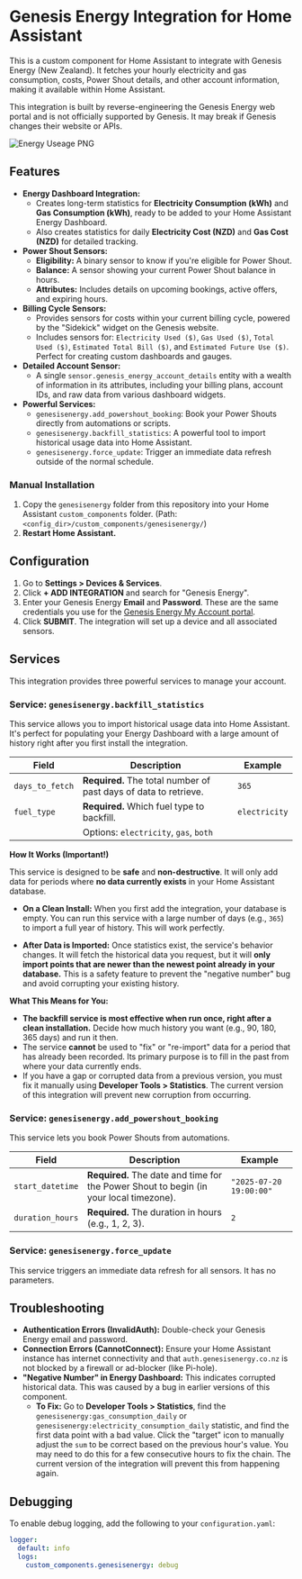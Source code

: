 # Genesis Energy Integration for Home Assistant

This is a custom component for Home Assistant to integrate with Genesis Energy (New Zealand). It fetches your hourly electricity and gas consumption, costs, Power Shout details, and other account information, making it available within Home Assistant.

This integration is built by reverse-engineering the Genesis Energy web portal and is not officially supported by Genesis. It may break if Genesis changes their website or APIs.

![Energy Useage PNG](/homeassistant-energy-graph.png "Energy Dashboard Reporting")

## Features

*   **Energy Dashboard Integration:**
    *   Creates long-term statistics for **Electricity Consumption (kWh)** and **Gas Consumption (kWh)**, ready to be added to your Home Assistant Energy Dashboard.
    *   Also creates statistics for daily **Electricity Cost (NZD)** and **Gas Cost (NZD)** for detailed tracking.
*   **Power Shout Sensors:**
    *   **Eligibility:** A binary sensor to know if you're eligible for Power Shout.
    *   **Balance:** A sensor showing your current Power Shout balance in hours.
    *   **Attributes:** Includes details on upcoming bookings, active offers, and expiring hours.
*   **Billing Cycle Sensors:**
    *   Provides sensors for costs within your current billing cycle, powered by the "Sidekick" widget on the Genesis website.
    *   Includes sensors for: `Electricity Used ($)`, `Gas Used ($)`, `Total Used ($)`, `Estimated Total Bill ($)`, and `Estimated Future Use ($)`. Perfect for creating custom dashboards and gauges.
*   **Detailed Account Sensor:**
    *   A single `sensor.genesis_energy_account_details` entity with a wealth of information in its attributes, including your billing plans, account IDs, and raw data from various dashboard widgets.
*   **Powerful Services:**
    *   `genesisenergy.add_powershout_booking`: Book your Power Shouts directly from automations or scripts.
    *   `genesisenergy.backfill_statistics`: A powerful tool to import historical usage data into Home Assistant.
    *   `genesisenergy.force_update`: Trigger an immediate data refresh outside of the normal schedule.

### Manual Installation

1.  Copy the `genesisenergy` folder from this repository into your Home Assistant `custom_components` folder.
    (Path: `<config_dir>/custom_components/genesisenergy/`)
2.  **Restart Home Assistant.**

## Configuration

1.  Go to **Settings > Devices & Services**.
2.  Click **+ ADD INTEGRATION** and search for "Genesis Energy".
3.  Enter your Genesis Energy **Email** and **Password**. These are the same credentials you use for the [Genesis Energy My Account portal](https://myaccount.genesisenergy.co.nz/).
4.  Click **SUBMIT**. The integration will set up a device and all associated sensors.

## Services

This integration provides three powerful services to manage your account.

### Service: `genesisenergy.backfill_statistics`

This service allows you to import historical usage data into Home Assistant. It's perfect for populating your Energy Dashboard with a large amount of history right after you first install the integration.

| Field             | Description                                                                 | Example          |
| ----------------- | --------------------------------------------------------------------------- | ---------------- |
| `days_to_fetch`   | **Required.** The total number of past days of data to retrieve.            | `365`            |
| `fuel_type`       | **Required.** Which fuel type to backfill.                                  | `electricity`    |
|                   | Options: `electricity`, `gas`, `both`                                       |                  |

**How It Works (Important!)**

This service is designed to be **safe** and **non-destructive**. It will only add data for periods where **no data currently exists** in your Home Assistant database.

*   **On a Clean Install:** When you first add the integration, your database is empty. You can run this service with a large number of days (e.g., `365`) to import a full year of history. This will work perfectly.

*   **After Data is Imported:** Once statistics exist, the service's behavior changes. It will fetch the historical data you request, but it will **only import points that are newer than the newest point already in your database.** This is a safety feature to prevent the "negative number" bug and avoid corrupting your existing history.

**What This Means for You:**

*   **The backfill service is most effective when run once, right after a clean installation.** Decide how much history you want (e.g., 90, 180, 365 days) and run it then.
*   The service **cannot** be used to "fix" or "re-import" data for a period that has already been recorded. Its primary purpose is to fill in the past from where your data currently ends.
*   If you have a gap or corrupted data from a previous version, you must fix it manually using **Developer Tools > Statistics**. The current version of this integration will prevent new corruption from occurring.


### Service: `genesisenergy.add_powershout_booking`

This service lets you book Power Shouts from automations.

| Field             | Description                                                                 | Example                    |
| ----------------- | --------------------------------------------------------------------------- | -------------------------- |
| `start_datetime`  | **Required.** The date and time for the Power Shout to begin (in your local timezone). | `"2025-07-20 19:00:00"`    |
| `duration_hours`  | **Required.** The duration in hours (e.g., 1, 2, 3).                        | `2`                        |

### Service: `genesisenergy.force_update`

This service triggers an immediate data refresh for all sensors. It has no parameters.

## Troubleshooting

*   **Authentication Errors (InvalidAuth):** Double-check your Genesis Energy email and password.
*   **Connection Errors (CannotConnect):** Ensure your Home Assistant instance has internet connectivity and that `auth.genesisenergy.co.nz` is not blocked by a firewall or ad-blocker (like Pi-hole).
*   **"Negative Number" in Energy Dashboard:** This indicates corrupted historical data. This was caused by a bug in earlier versions of this component.
    *   **To Fix:** Go to **Developer Tools > Statistics**, find the `genesisenergy:gas_consumption_daily` or `genesisenergy:electricity_consumption_daily` statistic, and find the first data point with a bad value. Click the "target" icon to manually adjust the `sum` to be correct based on the previous hour's value. You may need to do this for a few consecutive hours to fix the chain. The current version of the integration will prevent this from happening again.

## Debugging

To enable debug logging, add the following to your `configuration.yaml`:

```yaml
logger:
  default: info
  logs:
    custom_components.genesisenergy: debug
